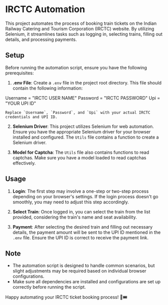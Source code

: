 # IRCTC Automation

This project automates the process of booking train tickets on the Indian Railway Catering and Tourism Corporation (IRCTC) website. By utilizing Selenium, it streamlines tasks such as logging in, selecting trains, filling out details, and processing payments.

## Setup

Before running the automation script, ensure you have the following prerequisites:

1. **.env File**: Create a `.env` file in the project root directory. This file should contain the following information:

Username = "IRCTC USER NAME"
Password = "IRCTC PASSWORD"
Upi = "YOUR UPI ID"

    Replace `Username`, `Password`, and `Upi` with your actual IRCTC credentials and UPI ID.

2. **Selenium Driver**: This project utilizes Selenium for web automation. Ensure you have the appropriate Selenium driver for your browser installed and configured. The `Utils` file contains a function to create a Selenium driver.

3. **Model for Captcha**: The `Utils` file also contains functions to read captchas. Make sure you have a model loaded to read captchas effectively.

## Usage

1. **Login**: The first step may involve a one-step or two-step process depending on your browser's settings. If the login process doesn't go smoothly, you may need to adjust this step accordingly.

2. **Select Train**: Once logged in, you can select the train from the list provided, considering the train's name and seat availability.

3. **Payment**: After selecting the desired train and filling out necessary details, the payment amount will be sent to the UPI ID mentioned in the `.env` file. Ensure the UPI ID is correct to receive the payment link.

## Note

- The automation script is designed to handle common scenarios, but slight adjustments may be required based on individual browser configurations.
- Make sure all dependencies are installed and configurations are set up correctly before running the script.

Happy automating your IRCTC ticket booking process! 🚂🎟️
